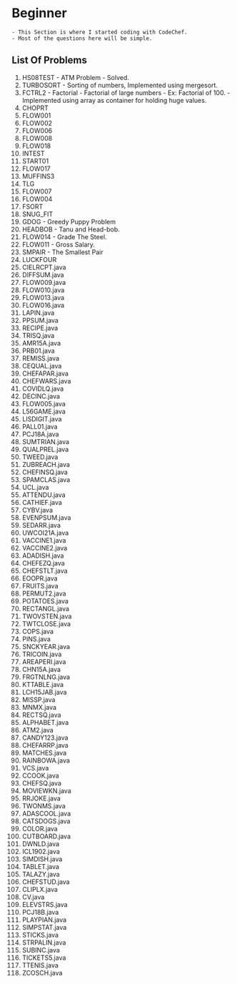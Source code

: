# Beginner 
	- This Section is where I started coding with CodeChef. 
	- Most of the questions here will be simple.

## List Of Problems
1. HS08TEST - ATM Problem - Solved.
2. TURBOSORT - Sorting of numbers, Implemented using mergesort.
3. FCTRL2 - Factorial - Factorial of large numbers - Ex: Factorial of 100. - Implemented using array as container for holding huge values.
4. CHOPRT
5. FLOW001
6. FLOW002
7. FLOW006
8. FLOW008
9. FLOW018
10. INTEST
11. START01
12. FLOW017
13. MUFFINS3
14. TLG
15. FLOW007
16. FLOW004
17. FSORT
18. SNUG_FIT
19. GDOG - Greedy Puppy Problem
20. HEADBOB - Tanu and Head-bob.
21. FLOW014 - Grade The Steel.
22. FLOW011 - Gross Salary.
23. SMPAIR - The Smallest Pair
24. LUCKFOUR
25. CIELRCPT.java
26. DIFFSUM.java
27. FLOW009.java
28. FLOW010.java
29. FLOW013.java
30. FLOW016.java
31. LAPIN.java
32. PPSUM.java
33. RECIPE.java
34. TRISQ.java
35. AMR15A.java
36. PRB01.java
37. REMISS.java
38. CEQUAL.java
39. CHEFAPAR.java
40. CHEFWARS.java
41. COVIDLQ.java
42. DECINC.java
43. FLOW005.java
44. L56GAME.java
45. LISDIGIT.java
46. PALL01.java
47. PCJ18A.java
48. SUMTRIAN.java
49. QUALPREL.java
50. TWEED.java
51. ZUBREACH.java
52. CHEFINSQ.java
53. SPAMCLAS.java
54. UCL.java
55. ATTENDU.java
56. CATHIEF.java
57. CYBV.java
58. EVENPSUM.java
59. SEDARR.java
60. UWCOI21A.java
61. VACCINE1.java
62. VACCINE2.java
63. ADADISH.java
64. CHEFEZQ.java
65. CHEFSTLT.java
66. EOOPR.java
67. FRUITS.java
68. PERMUT2.java
69. POTATOES.java
70. RECTANGL.java
71. TWOVSTEN.java
72. TWTCLOSE.java
73. COPS.java
74. PINS.java
75. SNCKYEAR.java
76. TRICOIN.java
77. AREAPERI.java
78. CHN15A.java
79. FRGTNLNG.java
80. KTTABLE.java
81. LCH15JAB.java
82. MISSP.java
83. MNMX.java
84. RECTSQ.java
85. ALPHABET.java
86. ATM2.java
87. CANDY123.java
88. CHEFARRP.java
89. MATCHES.java
90. RAINBOWA.java
91. VCS.java
92. CCOOK.java
93. CHEFSQ.java
94. MOVIEWKN.java
95. RRJOKE.java
96. TWONMS.java
97. ADASCOOL.java
98. CATSDOGS.java
99. COLOR.java
100. CUTBOARD.java
101. DWNLD.java
102. ICL1902.java
103. SIMDISH.java
104. TABLET.java
105. TALAZY.java
106. CHEFSTUD.java
107. CLIPLX.java
108. CV.java
109. ELEVSTRS.java
110. PCJ18B.java
111. PLAYPIAN.java
112. SIMPSTAT.java
113. STICKS.java
114. STRPALIN.java
115. SUBINC.java
116. TICKETS5.java
117. TTENIS.java
118. ZCOSCH.java
